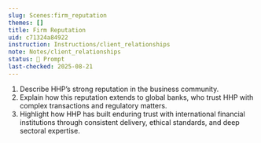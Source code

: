```yaml
---
slug: Scenes:firm_reputation
themes: []
title: Firm Reputation
uid: c71324a84922
instruction: Instructions/client_relationships
note: Notes/client_relationships
status: 💬 Prompt
last-checked: 2025-08-21
---
```

1. Describe HHP’s strong reputation in the business community.
3. Explain how this reputation extends to global banks, who trust HHP with complex transactions and regulatory matters.
4. Highlight how HHP has built enduring trust with international financial institutions through consistent delivery, ethical standards, and deep sectoral expertise.
